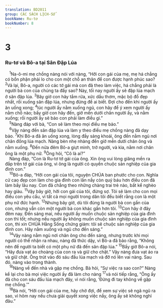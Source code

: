 ```yaml
---
translation: BD2011
group: CÁC SÁCH LỊCH-SỬ
bookName: Ru-tơ 
bookNumber: 8
---
```


<div class="title"><h1>3</h1><h3>Ru-tơ và Bô-a tại Sân Ðập Lúa</h3></div>
<span class="verse ru_3_1"> <sup>1</sup>Na-ô-mi mẹ chồng nàng nói với nàng, “Hỡi con gái của mẹ, mẹ há chẳng có bổn phận phải lo cho con một chỗ an thân để con được hạnh phúc sao? </span>
<span class="verse ru_3_2"><sup>2</sup>Vả lại, Bô-a, người có các tớ gái mà con đã theo làm việc, há chẳng phải là người bà con của chúng ta đấy sao? Này, tối nay người ấy sẽ đập lúa mạch ở sân đập lúa. </span>
<span class="verse ru_3_3"><sup>3</sup>Bây giờ con hãy tắm rửa, xức dầu thơm, mặc bộ đồ đẹp nhất, rồi xuống sân đập lúa, nhưng đừng để ai biết. Ðợi cho đến khi người ấy ăn uống xong; </span>
<span class="verse ru_3_4"><sup>4</sup>lúc người ấy nằm xuống ngủ, con hãy để ý xem người ấy nằm chỗ nào; bấy giờ con hãy đến, giở mền dưới chân người ấy, và nằm xuống; rồi người ấy sẽ bảo con phải làm điều gì.”<br/></span>
<span class="verse ru_3_5"> <sup>5</sup>Nàng đáp với bà, “Con sẽ làm theo mọi điều mẹ bảo.”<br/></span>
<span class="verse ru_3_6"> <sup>6</sup>Vậy nàng đến sân đập lúa và làm y theo điều mẹ chồng nàng đã dạy bảo. </span>
<span class="verse ru_3_7"><sup>7</sup>Khi Bô-a đã ăn uống xong, lòng đầy sảng khoái, ông đến nằm ngủ nơi chân đống lúa mạch. Nàng bèn nhẹ nhàng đến giở mền dưới chân ông và nằm xuống. </span>
<span class="verse ru_3_8"><sup>8</sup>Ðến nửa đêm Bô-a giựt mình, trở người, và kìa, nằm nơi chân ông là một phụ nữ. </span>
<span class="verse ru_3_9"><sup>9</sup>Ông hỏi, “Cô là ai?”<br/> Nàng đáp, “Con là Ru-tơ tớ gái của ông. Xin ông vui lòng giăng mền ra đắp trên tớ gái của ông, vì ông là người có quyền chuộc sản nghiệp của gia đình con.”<br/></span>
<span class="verse ru_3_10"> <sup>10</sup>Bô-a đáp, “Hỡi con gái của tôi, nguyện CHÚA ban phước cho con. Nghĩa cử cao đẹp con làm cho gia đình con lần nầy còn quý báu hơn điều con đã làm bấy lâu nay. Con đã chẳng theo những chàng trai trẻ nào, bất kể nghèo hay giàu. </span>
<span class="verse ru_3_11"><sup>11</sup>Vậy bây giờ, hỡi con gái của tôi, đừng sợ. Tôi sẽ làm cho con mọi điều con yêu cầu, vì tất cả mọi người trong dân tôi đều biết rằng con là một phụ nữ đức hạnh. </span>
<span class="verse ru_3_12"><sup>12</sup>Nhưng bây giờ, dù tôi đúng là người bà con gần của con, nhưng vẫn còn một người bà con khác gần hơn tôi. </span>
<span class="verse ru_3_13"><sup>13</sup>Con hãy ở đây đêm nay. Ðến sáng mai, nếu người ấy muốn chuộc sản nghiệp của gia đình con thì tốt; nhưng nếu người ấy không muốn chuộc sản nghiệp của gia đình con, thì xin CHÚA Hằng Sống chứng giám: tôi sẽ chuộc sản nghiệp của gia đình con. Hãy nằm xuống và ngủ cho đến sáng.”<br/></span>
<span class="verse ru_3_14"> <sup>14</sup>Vậy nàng nằm ngủ nơi chân ông cho đến sáng, nhưng trước khi mọi người có thể nhận ra nhau, nàng đã thức dậy, vì Bô-a đã bảo rằng, “Không nên để người ta biết có một phụ nữ đã đến sân đập lúa.” </span>
<span class="verse ru_3_15"><sup>15</sup>Bấy giờ Bô-a nói, “Hãy đưa vạt áo choàng của con ra và giữ cho chặt.” Vậy nàng đưa vạt áo ra và giữ chặt. Ông trút vào đó sáu đấu lúa mạch và đỡ nó lên vai nàng. Sau đó, nàng vào trong thành.<br/></span>
<span class="verse ru_3_16"> <sup>16</sup>Nàng về đến nhà và gặp mẹ chồng. Bà hỏi, “Sự việc ra sao con?” Nàng kể lại cho bà mọi việc người ấy đã làm cho nàng </span>
<span class="verse ru_3_17"><sup>17</sup>và nói tiếp rằng, “Ông ấy đã cho con sáu đấu lúa mạch đây, vì nói rằng, ‘Ðừng đi tay không về gặp mẹ chồng.’”<br/></span>
<span class="verse ru_3_18"> <sup>18</sup>Bà nói, “Hỡi con gái của mẹ, hãy chờ đợi, để xem sự việc sẽ ngã ngũ ra sao, vì hôm nay nếu chưa giải quyết xong việc nầy, ông ấy sẽ không nghỉ đâu.”<br/></span>
